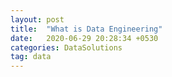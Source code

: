 ```yaml
---
layout: post
title:  "What is Data Engineering"
date:   2020-06-29 20:28:34 +0530
categories: DataSolutions
tag: data
---
```


